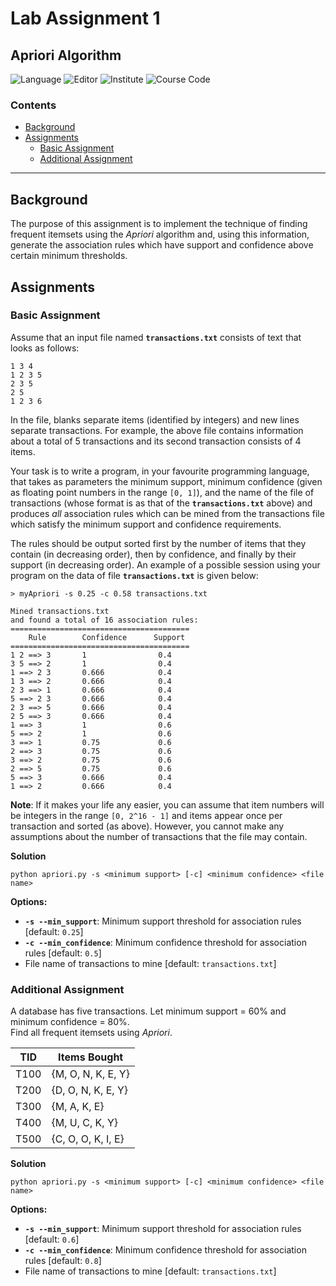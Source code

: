 # Lab Assignment 1<!-- omit in toc -->
## Apriori Algorithm<!-- omit in toc -->
![Language](https://img.shields.io/badge/language-Python3-brightgreen.svg) ![Editor](https://img.shields.io/badge/VS%20Code-1.10.2-blue.svg) ![Institute](https://img.shields.io/badge/Institute-IIITA-yellow.svg) ![Course Code](https://img.shields.io/badge/Course%20Code-IDMW632C-red.svg) 

### Contents

- [Background](#background)
- [Assignments](#assignments)
    - [Basic Assignment](#basic-assignment)
    - [Additional Assignment](#additional-assignment)
___
## Background

The purpose of this assignment is to implement the technique of finding frequent itemsets using the *Apriori* algorithm and, using this information, generate the association rules which have support and confidence above certain minimum thresholds.

## Assignments

### Basic Assignment

Assume that an input file named **`transactions.txt`** consists of text that looks as follows:

```
1 3 4
1 2 3 5
2 3 5
2 5
1 2 3 6
```

In the file, blanks separate items (identified by integers) and new lines separate transactions. For example, the above file contains information about a total of 5 transactions and its second transaction consists of 4 items.

Your task is to write a program, in your favourite programming language, that takes as parameters the minimum support, minimum confidence (given as floating point numbers in the range `[0, 1]`), and the name of the file of transactions (whose format is as that of the **`transactions.txt`** above) and produces *all* association rules which can be mined from the transactions file which satisfy the minimum support and confidence requirements.

The rules should be output sorted first by the number of items that they contain (in decreasing order), then by confidence, and finally by their support (in decreasing order).
An example of a possible session using your program on the data of file **`transactions.txt`** is given below:

```
> myApriori -s 0.25 -c 0.58 transactions.txt

Mined transactions.txt
and found a total of 16 association rules:
========================================
    Rule        Confidence      Support
========================================
1 2 ==> 3       1                0.4
3 5 ==> 2       1                0.4
1 ==> 2 3       0.666            0.4
1 3 ==> 2       0.666            0.4
2 3 ==> 1       0.666            0.4
5 ==> 2 3       0.666            0.4
2 3 ==> 5       0.666            0.4
2 5 ==> 3       0.666            0.4
1 ==> 3         1                0.6
5 ==> 2         1                0.6
3 ==> 1         0.75             0.6
2 ==> 3         0.75             0.6
3 ==> 2         0.75             0.6
2 ==> 5         0.75             0.6
5 ==> 3         0.666            0.4
1 ==> 2         0.666            0.4
```

**Note**: If it makes your life any easier, you can assume that item numbers will be integers in the range `[0, 2^16 - 1]` and items appear once per transaction and sorted (as above). However, you cannot make any assumptions about the number of transactions that the file may contain.

**Solution**
```
python apriori.py -s <minimum support> [-c] <minimum confidence> <file name>
```

**Options:**
- **`-s --min_support`**: Minimum support threshold for association rules [default: `0.25`]
- **`-c --min_confidence`**: Minimum confidence threshold for association rules [default: `0.5`]
- File name of transactions to mine [default: `transactions.txt`]

### Additional Assignment

A database has five transactions. Let minimum support = 60% and minimum confidence = 80%.<br>
Find all frequent itemsets using *Apriori*.

|  TID  |    Items Bought    |
| ----  | ------------------ |
| T100  | {M, O, N, K, E, Y} |
| T200  | {D, O, N, K, E, Y} |
| T300  | {M, A, K, E}       |
| T400  | {M, U, C, K, Y}    |
| T500  | {C, O, O, K, I, E} |

**Solution**
```
python apriori.py -s <minimum support> [-c] <minimum confidence> <file name>
```

**Options:**
- **`-s --min_support`**: Minimum support threshold for association rules [default: `0.6`]
- **`-c --min_confidence`**: Minimum confidence threshold for association rules [default: `0.8`]
- File name of transactions to mine [default: `transactions.txt`]